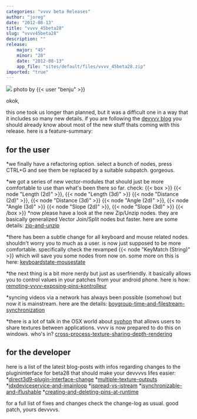 ```yaml
---
categories: "vvvv beta Releases"
author: "joreg"
date: "2012-08-13"
title: "vvvv_45beta28"
slug: "vvvv45beta28"
description: ""
release: 
    major: "45"
    minor: "28"
    date: "2012-08-13"
    app_file: "sites/default/files/vvvv_45beta28.zip"
imported: "true"
---
```



![](b28.jpg) 
photo by {{< user "benju" >}}

okok, 

this one took us longer than planned, but it was a difficult one in a way that it includes so many new details. if you are following the [devvvv blog](/blog/23) you should already know about most of the new stuff thats coming with this release. here is a feature-summary:

## for the user

*we finally have a refactoring option. select a bunch of nodes, press CTRL+G and see them be replaced by a suitable subpatch. gorgeous.

*we got a series of new vector-modules that should just be more comfortable to use than what's been there so far. check:
{{< box >}}
{{< node "Length (2d)" >}}, {{< node "Length (3d)" >}}
{{< node "Distance (2d)" >}}, {{< node "Distance (3d)" >}}
{{< node "Angle (2d)" >}}, {{< node "Angle (3d)" >}}
{{< node "Slope (2d)" >}}, {{< node "Slope (3d)" >}}
{{< /box >}}
*now please have a look at the new Zip/Unzip nodes. they are basically generalized Vector Join/Split nodes but faster. here are some details: [zip-and-unzip](/blog/2012/zip-and-unzip)

*there has been a subtle change for all keyboard and mouse related nodes. shouldn't worry you to much as a user. is now just supposed to be more comfortable. specifically check the revamped {{< node "KeyMatch (String)" >}} which will save you some nodes from now on. some more on this is here: [keyboardstate-mousestate](/blog/2012/keyboardstate-mousestate)

*the next thing is a bit more nerdy but just as userfriendly. it basically allows you to control values in your patches from your android phone. here is how: [remoting-vvvv-exposing-pins-kontrolleur](/blog/2012/remoting-vvvv-exposing-pins-kontrolleur)

*syncing videos via a network has always been possible (somehow) but now it is mainstream. here are the details: [boygroup-time-and-filestream-synchronization](/blog/2012/boygroup-time-and-filestream-synchronization)

*there is a lot of talk in the OSX world about [syphon](http://syphon.v002.info/) that allows users to share textures between applications. vvvv is now prepared to do this on windows. who's in? [cross-process-texture-sharing-depth-rendering](/blog/2012/cross-process-texture-sharing-depth-rendering)

## for the developer

here is a list of the latest blog-posts with infos regarding changes to the plugininterface for beta28 that should make your devvvvs lifes easier:
*[direct3d9-plugin-interface-change](/blog/2012/direct3d9-plugin-interface-change)
*[multiple-texture-outputs](/blog/2012/multiple-texture-outputs)
*[idxdeviceservice-and-imainloop](/blog/2012/idxdeviceservice-and-imainloop)
*[ispread-vs-istream](/blog/2012/ispread-vs-istream)
*[isynchronizable-and-iflushable](/blog/2012/isynchronizable-and-iflushable)
*[creating-and-deleting-pins-at-runtime](/blog/2012/creating-and-deleting-pins-at-runtime)

for a full list of fixes and changes check the change-log as usual. 
good patch,
yours devvvvs.